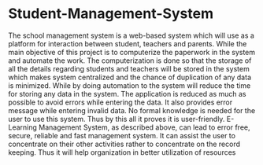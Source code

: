 # Student-Management-System
The school management system is a web-based system which will use as a platform for interaction between student, teachers and parents. While the main objective of this project is to computerize the paperwork in the system and automate the work. The computerization is done so that the storage of all the details regarding students and teachers will be stored in the system which makes system centralized and the chance of duplication of any data is minimized. While by doing automation to the system will reduce the time for storing any data in the system. The application is reduced as much as possible to avoid errors while entering the data. It also provides error message while entering invalid data. No formal knowledge is needed for the user to use this system. Thus by this all it proves it is user-friendly. E- Learning Management System, as described above, can lead to error free, secure, reliable and fast management system. It can assist the user to concentrate on their other activities rather to concentrate on the record keeping. Thus it will help organization in better utilization of resources
